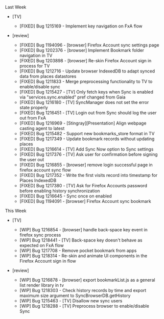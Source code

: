 Last Week

* [TV]
  - [FIXED] Bug 1215169 - Implement key navigation on FxA flow

* [review]
  - [FIXED] Bug 1194096 - [browser] Firefox Account sync settings page
  - [FIXED] Bug 1202376 - [browser] Implement Bookmark folder navigation in TV
  - [FIXED] Bug 1203898 - [browser] Re-skin Firefox Account sign in process for TV
  - [FIXED] Bug 1212716 - Update browser IndexedDB to adapt synced data from places datastores
  - [FIXED] Bug 1211833 - Merge preprocessing functionality to TV to enable/disable sync
  - [FIXED] Bug 1215427 - [TV] Only fetch keys when Sync is enabled via "services.sync.enabled" pref changed from Gaia
  - [FIXED] Bug 1216180 - [TV] SyncManager does not set the error state properly
  - [FIXED] Bug 1216451 - [TV] Login out from Sync should log the user out from FxA
  - [FIXED] Bug 1216969 - [Stingray][Presentation] Align webpage casting agent to latest
  - [FIXED] Bug 1215482 - Support new bookmarks_store format in TV
  - [FIXED] Bug 1217349 - Update bookmark records without updating places
  - [FIXED] Bug 1216614 - [TV] Add Sync Now option to Sync settings
  - [FIXED] Bug 1217376 - [TV] Ask user for confirmation before signing the user out
  - [FIXED] Bug 1216855 - [browser] remove login successful page in firefox account sync flow
  - [FIXED] Bug 1217352 - Write the first visits record into timestamp for Places IndexedDB
  - [FIXED] Bug 1217380 - [TV] Ask for Firefox Accounts password before enabling history synchronization
  - [FIXED] Bug 1216645 - Sync once on enabled
  - [FIXED] Bug 1194091 - [browser] Firefox Account sync bookmark

This Week

* [TV]
  - [WIP] Bug 1216854 - [browser] handle back-space key event in firefox sync process
  - [WIP] Bug 1218441 - [TV] Back-space key doesn't behave as expected on FxA flow
  - [WIP] Bug 1217708 - Remove pocket bookmark from apps
  - [WIP] Bug 1218314 - Re-skin and animate UI components in the Firefox Account sign in flow

* [review]
  - [WIP] Bug 1216878 - [browser] export bookmarkList.js as a general list render library in tv
  - [WIP] Bug 1218303 - Check history records by time and export maximum size argument to SyncBrowserDB.getHistory
  - [WIP] Bug 1215463 - [TV] Disallow new sync users
  - [WIP] Bug 1218288 - [TV] Preprocess browser to enable/disable Sync
